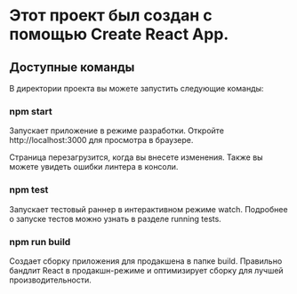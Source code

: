 # Этот проект был создан с помощью Create React App.

## Доступные команды
В директории проекта вы можете запустить следующие команды:

### npm start
Запускает приложение в режиме разработки.
Откройте http://localhost:3000 для просмотра в браузере.

Страница перезагрузится, когда вы внесете изменения.
Также вы можете увидеть ошибки линтера в консоли.

### npm test
Запускает тестовый раннер в интерактивном режиме watch.
Подробнее о запуске тестов можно узнать в разделе running tests.

### npm run build
Создает сборку приложения для продакшена в папке build.
Правильно бандлит React в продакшн-режиме и оптимизирует сборку для лучшей производительности.


